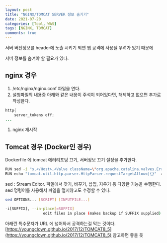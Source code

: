 ```yaml
---
layout: post
title: "NGINX/TOMCAT SERVER 정보 숨기기"
date: 2021-07-20
categories: [Tool, WAS]
tags: [NGINX, TOMCAT]
comments: true
---
```

서버 버전정보를 header에 노출 시키기 되면 웹 공격에 사용될 우려가 있기 때문에 

서버 정보를 숨겨야 할 필요가 있다. 

## nginx 경우

1. /etc/nginx/nginx.conf 파일을 연다. 
2. 설청파일의 내용중 아래와 같은 내용이 주석이 되어있다면, 해제하고 없으면 추가로 작성한다.

```java
http{
	server_tokens off;
...
```

1. nginx 재시작

## Tomcat 경우 (Docker인 경우)

Dockerfile 에 tomcat 에러리포팅 끄기, 서버정보 끄기 설정을 추가한다. 

```bash
RUN sed -i "s,</Host>,<Valve className=\"org.apache.catalina.valves.ErrorReportValve\" showReport=\"false\" showServerInfo=\"false\" /></Host>,g" /usr/local/tomcat/conf/server.xml
RUN echo "tomcat.util.http.parser.HttpParser.requestTargetAllow=|{}"  >> /usr/local/tomcat/conf/catalina.properties
```

sed : Stream Editor. 파일에서 찾기, 바꾸기, 삽입, 지우기 등 다양한 기능을 수행한다. sed 명령어를 사용해서 파일을 열지않고도 수정할 수 있다. 

```bash
sed OPTIONS... [SCRIPT] [INPUTFILE...]

-i[SUFFIX], --in-place[=SUFFIX]
                 edit files in place (makes backup if SUFFIX supplied)
```

아래껀 특수문자가 URL 에 넘어와서 공격하는걸 막는 것이다. 
[https://youngclown.github.io/2017/12/TOMCAT8_5](https://youngclown.github.io/2017/12/TOMCAT8_5) 참고하면 좋을 듯